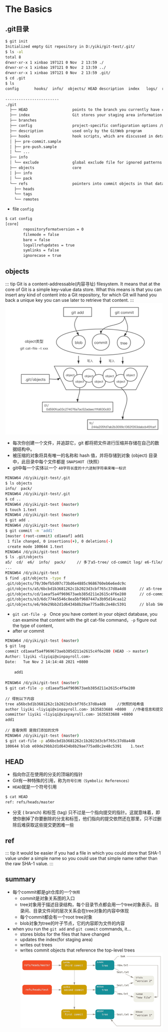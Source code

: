 # The Basics


## .git目录
``` bash
$ git init
Initialized empty Git repository in D:/yiki/git-test/.git/
$ ls -al
total 8
drwxr-xr-x 1 xinbao 197121 0 Nov  2 13:59 ./
drwxr-xr-x 1 xinbao 197121 0 Nov  2 13:59 ../
drwxr-xr-x 1 xinbao 197121 0 Nov  2 13:59 .git/
$ cd .git
$ ls
config       hooks/  info/  objects/ HEAD description  index   logs/  refs/

------------------------
./git
  ├── HEAD                    points to the branch you currently have checked out
  ├── index                   Git stores your staging area information
  ├── branches
  ├── config                  project-specific configuration options /邮箱/用户名 --- git cofig...
  ├── description             used only by the GitWeb program
  ├── hooks                   hook scripts, which are discussed in detail in Git Hooks. --- pre-push
  │ ├── pre-commit.sample
  │ ├── pre-push.sample
  │ └── ...
  ├── info                    
  │ └── exclude               global exclude file for ignored patterns --- .gitignore
  ├── objects                 core 
  │ ├── info
  │ └── pack
  └── refs                    pointers into commit objects in that data (branches, tags, remotes and more)
    ├── heads             
    └── tags
    └── remotes
```
- file `config`
``` bash
$ cat config
[core]
        repositoryformatversion = 0
        filemode = false
        bare = false
        logallrefupdates = true
        symlinks = false
        ignorecase = true
```

## objects
::: tip
Git is a content-addressable(内容寻址) filesystem. It means that at the core of Git is a simple key-value data store. What this means is that you can insert any kind of content into a Git repository, for which Git will hand you back a unique key you can use later to retrieve that content.
:::
![objs](./imgs/07.png)
- 每次你创建一个文件，并追踪它，git 都将把文件进行压缩并存储在自己的数据结构中。
- 被压缩的对象将具有唯一的名称和 hash 值，并将存储到对象 (object) 目录中，此目录中每个文件都是 `SNAPSHOT`（快照）
- git中每一个实体以一个 `40字符长度的十六进制字符串来唯一标识`
``` bash
MINGW64 /d/yiki/git-test/.git 
$ ls objects
info/  pack/
MINGW64 /d/yiki/git-test/.git 
$ cd ..
MINGW64 /d/yiki/git-test (master)
$ touch 1.text
MINGW64 /d/yiki/git-test (master)
$ git add .
MINGW64 /d/yiki/git-test (master)
$ git commit -m 'add1'
[master (root-commit) cd1aeaf] add1
 1 file changed, 0 insertions(+), 0 deletions(-)
 create mode 100644 1.text
MINGW64 /d/yiki/git-test (master)
$ ls .git/objects
a5/  cd/  e6/  info/  pack/     // 多了a5-tree/ cd-commit log/ e6-file/
...
MINGW64 /d/yiki/git-test
$ find .git/objects -type f
.git/objects/70/30efb5d07c73bd6e4885c9686760eb6e6edc9c
.git/objects/a5/6bcbd1b3681262c1b2023d3cbf765c37d8a4d8      // a5-tree
.git/objects/cd/1aeaf5a4f969673aeb385d211e2615c4f6e280      // cd-commit log
.git/objects/e3/6dc774e5546c8ea5bf9687447a3b95d14caa12
.git/objects/e6/9de29bb2d1d6434b8b29ae775ad8c2e48c5391      // blob SHA1

```
- `git cat-file -p ` Once you have content in your object database, you can examine that content with the git cat-file command，` -p ` figure out the type of content,
- after ur commit
``` bash
MINGW64 /d/yiki/git-test (master)
$ git log
commit cd1aeaf5a4f969673aeb385d211e2615c4f6e280 (HEAD -> master)
Author: liyiki <liyiqi@xinpayroll.com>
Date:   Tue Nov 2 14:14:48 2021 +0800

    add1

MINGW64 /d/yiki/git-test (master)
$ git cat-file -p cd1aeaf5a4f969673aeb385d211e2615c4f6e280

// 得到以下内容
tree a56bcbd1b3681262c1b2023d3cbf765c37d8a4d8     //快照的哈希值
author liyiki <liyiqi@xinpayroll.com> 1635833688 +0800   //作者信息和提交的注释
committer liyiki <liyiqi@xinpayroll.com> 1635833688 +0800
add1

// 查看快照 是我们添加的文件
MINGW64 /d/yiki/git-test (master)
$ git cat-file -p a56bcbd1b3681262c1b2023d3cbf765c37d8a4d8
100644 blob e69de29bb2d1d6434b8b29ae775ad8c2e48c5391    1.text

```
## HEAD
- 指向你正在使用的分支的顶端的指针
- Git有一种特殊的引用，称为`符号引用（Symbolic References）`
- `HEAD`就是一个符号引用
``` bash
$ cat HEAD
ref: refs/heads/master
```
- 分支 ( branch) 和标签 (tag) 只不过是一个指向提交的指针。这就意味着，即使你删掉了你要删除的分支和标签，他们指向的提交依然还在那里，只不过删除后难获取这些提交更困难一些

## ref
::: tip
it would be easier if you had a file in which you could store that SHA-1 value under a simple name so you could use that simple name rather than the raw SHA-1 value.
::: 

## summary

- 每个commit都是git仓库的一个`快照`
  - commit是对象关系图的入口
  - tree对象用于描述目录结构，每个目录节点都会用一个tree对象表示。目录间、目录文件间的层次关系会在tree对象的内容中体现
  - 每个commit都会有一个root tree对象
  - blob对象为tree的叶子节点，它的内容即为文件的内容
- when you run the `git add` and `git commit` commands, it...
  - stores blobs for the files that have changed
  - updates the index(for staging area)
  - writes out trees
  - writes commit objects that reference the top-level trees
![fin](./imgs/fin.png)